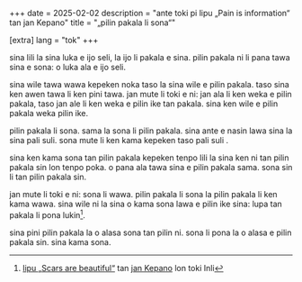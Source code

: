 +++
date = 2025-02-02
description = "ante toki pi lipu „Pain is information“ tan jan Kepano"
title = "„pilin pakala li sona“"

[extra]
lang = "tok"
+++

sina lili la sina luka e ijo seli, la ijo li pakala e sina. pilin pakala ni li pana tawa sina e sona: o luka ala e ijo seli.

<!-- more -->

sina wile tawa wawa kepeken noka taso la sina wile e pilin pakala. taso sina ken awen tawa li ken pini tawa. jan mute li toki e ni: jan ala li ken weka e pilin pakala, taso jan ale li ken weka e pilin ike tan pakala. sina ken wile e pilin pakala weka pilin ike.

pilin pakala li sona. sama la sona li pilin pakala. sina ante e nasin lawa sina la sina pali suli. sona mute li ken kama kepeken taso pali suli . 

sina ken kama sona tan pilin pakala kepeken tenpo lili la sina ken ni tan pilin pakala sin lon tenpo poka. o pana ala tawa sina e pilin pakala sama. sona sin li tan pilin pakala sin.

jan mute li toki e ni: sona li wawa. pilin pakala li sona la pilin pakala li ken kama wawa. sina wile ni la sina o kama sona lawa e pilin ike sina: lupa tan pakala li pona lukin[^1].

sina pini pilin pakala la o alasa sona tan pilin ni. sona li pona la o alasa e pilin pakala sin. sina kama sona.

[^1]: [lipu „Scars are beautiful“](https://stephango.com/scars) tan [jan Kepano](https://stephango.com/) lon toki Inli
